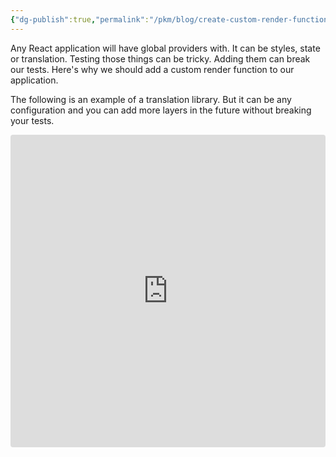 ```yaml
---
{"dg-publish":true,"permalink":"/pkm/blog/create-custom-render-function-for-more-scalable-tests-in-your-react-app/"}
---
```



Any React application will have global providers with. It can be styles, state or translation.
Testing those things can be tricky. Adding them can break our tests. Here's why we should add a custom render function to our application.

The following is an example of a translation library. But it can be any configuration and you can add more layers in the future without breaking your tests.

<iframe
  src="https://codesandbox.io/embed/custom-testing-render-forked-t9zs6?fontsize=14&hidenavigation=1&theme=dark&view=editor"
  style="width:100%; height:500px; border:0; border-radius: 4px; overflow:hidden;"
  title="custom-testing-render (forked)"
  allow="accelerometer; ambient-light-sensor; camera; encrypted-media; geolocation; gyroscope; hid; microphone; midi; payment; usb; vr; xr-spatial-tracking"
  sandbox="allow-forms allow-modals allow-popups allow-presentation allow-same-origin allow-scripts"
></iframe>